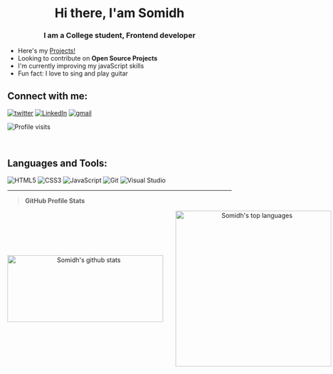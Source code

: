 <h1 align="center" id="hi-there-i-am-somidh">Hi there, I&#39;am Somidh</h1>
<h3 align="center" id="i-am-a-college-student-frontend-developer">I am a College student, Frontend developer</h3>
<ul>
<li>Here&#39;s my <a href="https://github.com/Somidh?tab=repositories">Projects!</a></li>
<li>Looking to contribute on <strong>Open Source Projects</strong></li>
<li>I&#39;m currently improving my javaScript skills</li>
<li>Fun fact: I love to sing and play guitar</li>
</ul>
<!-- <blockquote> -->
<h2 id="connect-with-me-">Connect with me:</h2>
<!-- <p><br/></p> -->
<!-- </blockquote> -->
<p> <a href="https://twitter.com/RoySomidh"><img src="https://img.shields.io/twitter/follow/RoySomidh?color=blue&amp;logo=blue&amp;logoColor=blue&amp;style=for-the-badge&amp;labelColor=blue" alt="twitter"></a>
 <a href="https://www.linkedin.com/in/somidh-roy-62757b1a1/"><img src="https://img.shields.io/badge/linkedin-%230077B5.svg?style=for-the-badge&amp;logo=linkedin&amp;logoColor=white" alt="LinkedIn"></a> 
<a href="mailto:rsomidh@gmail.com"><img src="https://img.shields.io/badge/rsomidh@gmail.com-D14836?style=for-the-badge&amp;logo=gmail&amp;logoColor=white&amp;link=mailto:somidhroy" alt="gmail"></a></p>


![Profile visits](https://visitor-badge.laobi.icu/badge?page_id=SomidhRoy)
<p><br/></p>

<h2 id="languages-and-tools-">Languages and Tools:</h2>
<p> <img src="https://img.shields.io/badge/html5-%23E34F26.svg?style=for-the-badge&amp;logo=html5&amp;logoColor=white" alt="HTML5">
 <img src="https://img.shields.io/badge/css3-%231572B6.svg?style=for-the-badge&amp;logo=css3&amp;logoColor=white" alt="CSS3">
 <img src="https://img.shields.io/badge/javascript-%23323330.svg?style=for-the-badge&amp;logo=javascript&amp;logoColor=%23F7DF1E" alt="JavaScript">
 <img src="https://img.shields.io/badge/git-%23F05033.svg?style=for-the-badge&amp;logo=git&amp;logoColor=white" alt="Git">
 <img src="https://img.shields.io/badge/Visual%20Studio%20Code-5C2D91.svg?style=for-the-badge&amp;logo=visual-studio&amp;color=crimson&amp;logoColor=blue" alt="Visual Studio"></p>
<hr>
<blockquote>
<p><strong>GitHub Profile Stats</strong></p>
</blockquote>
 <summary style= "text-align:center;display:flex; gap: 2em; align-items:center">
<img  alt= "Somidh's github stats" src="https://github-readme-stats.vercel.app/api?username=Somidh&show_icons=true&theme=radical" height ="150px" width="350px"/> 

<img alt= "Somidh's top languages" src ="https://github-readme-stats.vercel.app/api/top-langs/?username=Somidh&layout=compact&theme=radical" width="350px">
 </summary>


